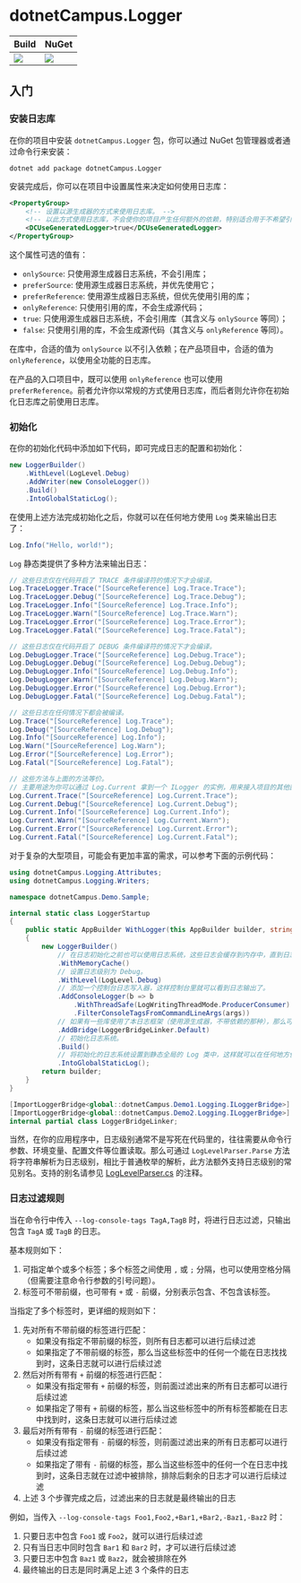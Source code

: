 # dotnetCampus.Logger

| Build | NuGet |
|--|--|
|![](https://github.com/dotnet-campus/dotnetCampus.Logger/workflows/.NET%20Core/badge.svg)|[![](https://img.shields.io/nuget/v/dotnetCampus.Logger.svg)](https://www.nuget.org/packages/dotnetCampus.Logger)|

## 入门

### 安装日志库

在你的项目中安装 `dotnetCampus.Logger` 包，你可以通过 NuGet 包管理器或者通过命令行来安装：

```shell
dotnet add package dotnetCampus.Logger
```

安装完成后，你可以在项目中设置属性来决定如何使用日志库：

```xml
<PropertyGroup>
    <!-- 设置以源生成器的方式来使用日志库。 -->
    <!-- 以此方式使用日志库，不会使你的项目产生任何额外的依赖，特别适合用于不希望引入额外依赖的库项目。 -->
    <DCUseGeneratedLogger>true</DCUseGeneratedLogger>
</PropertyGroup>
```

这个属性可选的值有：

- `onlySource`: 只使用源生成器日志系统，不会引用库；
- `preferSource`: 使用源生成器日志系统，并优先使用它；
- `preferReference`: 使用源生成器日志系统，但优先使用引用的库；
- `onlyReference`: 只使用引用的库，不会生成源代码；
- `true`: 只使用源生成器日志系统，不会引用库（其含义与 `onlySource` 等同）；
- `false`: 只使用引用的库，不会生成源代码（其含义与 `onlyReference` 等同）。

在库中，合适的值为 `onlySource` 以不引入依赖；在产品项目中，合适的值为 `onlyReference`，以使用全功能的日志库。

在产品的入口项目中，既可以使用 `onlyReference` 也可以使用 `preferReference`。前者允许你以常规的方式使用日志库，而后者则允许你在初始化日志库之前使用日志库。

### 初始化

在你的初始化代码中添加如下代码，即可完成日志的配置和初始化：

```csharp
new LoggerBuilder()
    .WithLevel(LogLevel.Debug)
    .AddWriter(new ConsoleLogger())
    .Build()
    .IntoGlobalStaticLog();
```

在使用上述方法完成初始化之后，你就可以在任何地方使用 `Log` 类来输出日志了：

```csharp
Log.Info("Hello, world!");
```

`Log` 静态类提供了多种方法来输出日志：

```csharp
// 这些日志仅在代码开启了 TRACE 条件编译符的情况下才会编译。
Log.TraceLogger.Trace("[SourceReference] Log.Trace.Trace");
Log.TraceLogger.Debug("[SourceReference] Log.Trace.Debug");
Log.TraceLogger.Info("[SourceReference] Log.Trace.Info");
Log.TraceLogger.Warn("[SourceReference] Log.Trace.Warn");
Log.TraceLogger.Error("[SourceReference] Log.Trace.Error");
Log.TraceLogger.Fatal("[SourceReference] Log.Trace.Fatal");

// 这些日志仅在代码开启了 DEBUG 条件编译符的情况下才会编译。
Log.DebugLogger.Trace("[SourceReference] Log.Debug.Trace");
Log.DebugLogger.Debug("[SourceReference] Log.Debug.Debug");
Log.DebugLogger.Info("[SourceReference] Log.Debug.Info");
Log.DebugLogger.Warn("[SourceReference] Log.Debug.Warn");
Log.DebugLogger.Error("[SourceReference] Log.Debug.Error");
Log.DebugLogger.Fatal("[SourceReference] Log.Debug.Fatal");

// 这些日志在任何情况下都会被编译。
Log.Trace("[SourceReference] Log.Trace");
Log.Debug("[SourceReference] Log.Debug");
Log.Info("[SourceReference] Log.Info");
Log.Warn("[SourceReference] Log.Warn");
Log.Error("[SourceReference] Log.Error");
Log.Fatal("[SourceReference] Log.Fatal");

// 这些方法与上面的方法等价。
// 主要用途为你可以通过 Log.Current 拿到一个 ILogger 的实例，用来接入项目的其他部分。
Log.Current.Trace("[SourceReference] Log.Current.Trace");
Log.Current.Debug("[SourceReference] Log.Current.Debug");
Log.Current.Info("[SourceReference] Log.Current.Info");
Log.Current.Warn("[SourceReference] Log.Current.Warn");
Log.Current.Error("[SourceReference] Log.Current.Error");
Log.Current.Fatal("[SourceReference] Log.Current.Fatal");
```

对于复杂的大型项目，可能会有更加丰富的需求，可以参考下面的示例代码：

```csharp
using dotnetCampus.Logging.Attributes;
using dotnetCampus.Logging.Writers;

namespace dotnetCampus.Demo.Sample;

internal static class LoggerStartup
{
    public static AppBuilder WithLogger(this AppBuilder builder, string[] args)
    {
        new LoggerBuilder()
            // 在日志初始化之前也可以使用日志系统，这些日志会缓存到内存中，直到日志系统初始化完成后再使用。
            .WithMemoryCache()
            // 设置日志级别为 Debug。
            .WithLevel(LogLevel.Debug)
            // 添加一个控制台日志写入器，这样控制台里就可以看到日志输出了。
            .AddConsoleLogger(b => b
                .WithThreadSafe(LogWritingThreadMode.ProducerConsumer)
                .FilterConsoleTagsFromCommandLineArgs(args))
            // 如果有一些库使用了本日志框架（使用源生成器，不带依赖的那种），那么可以通过这个方法将它们的日志桥接到本日志框架中。
            .AddBridge(LoggerBridgeLinker.Default)
            // 初始化日志系统。
            .Build()
            // 将初始化的日志系统设置到静态全局的 Log 类中，这样就可以在任何地方使用 Log 类来输出日志了。
            .IntoGlobalStaticLog();
        return builder;
    }
}

[ImportLoggerBridge<global::dotnetCampus.Demo1.Logging.ILoggerBridge>]
[ImportLoggerBridge<global::dotnetCampus.Demo2.Logging.ILoggerBridge>]
internal partial class LoggerBridgeLinker;
```

当然，在你的应用程序中，日志级别通常不是写死在代码里的，往往需要从命令行参数、环境变量、配置文件等位置读取。那么可通过 `LogLevelParser.Parse` 方法将字符串解析为日志级别，相比于普通枚举的解析，此方法额外支持日志级别的常见别名。支持的别名请参见 [LogLevelParser.cs](https://github.com/dotnet-campus/dotnetCampus.Logger/blob/main/src/dotnetCampus.Logger/LogLevelParser.cs) 的注释。

### 日志过滤规则

当在命令行中传入 `--log-console-tags TagA,TagB` 时，将进行日志过滤，只输出包含 `TagA` 或 `TagB` 的日志。

基本规则如下：

1. 可指定单个或多个标签；多个标签之间使用 `,` 或 `;` 分隔，也可以使用空格分隔（但需要注意命令行参数的引号问题）。
1. 标签可不带前缀，也可带有 `+` 或 `-` 前缀，分别表示包含、不包含该标签。

当指定了多个标签时，更详细的规则如下：

1. 先对所有不带前缀的标签进行匹配：
    - 如果没有指定不带前缀的标签，则所有日志都可以进行后续过滤
    - 如果指定了不带前缀的标签，那么当这些标签中的任何一个能在日志找找到时，这条日志就可以进行后续过滤
2. 然后对所有带有 `+` 前缀的标签进行匹配：
    - 如果没有指定带有 `+` 前缀的标签，则前面过滤出来的所有日志都可以进行后续过滤
    - 如果指定了带有 `+` 前缀的标签，那么当这些标签中的所有标签都能在日志中找到时，这条日志就可以进行后续过滤
3. 最后对所有带有 `-` 前缀的标签进行匹配：
    - 如果没有指定带有 `-` 前缀的标签，则前面过滤出来的所有日志都可以进行后续过滤
    - 如果指定了带有 `-` 前缀的标签，那么当这些标签中的任何一个在日志中找到时，这条日志就在过滤中被排除，排除后剩余的日志才可以进行后续过滤
4. 上述 3 个步骤完成之后，过滤出来的日志就是最终输出的日志

例如，当传入 `--log-console-tags Foo1,Foo2,+Bar1,+Bar2,-Baz1,-Baz2` 时：

1. 只要日志中包含 `Foo1` 或 `Foo2`，就可以进行后续过滤
1. 只有当日志中同时包含 `Bar1` 和 `Bar2` 时，才可以进行后续过滤
1. 只要日志中包含 `Baz1` 或 `Baz2`，就会被排除在外
1. 最终输出的日志是同时满足上述 3 个条件的日志
